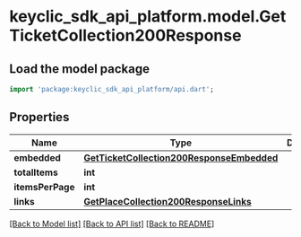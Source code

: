 # keyclic_sdk_api_platform.model.GetTicketCollection200Response

## Load the model package
```dart
import 'package:keyclic_sdk_api_platform/api.dart';
```

## Properties
Name | Type | Description | Notes
------------ | ------------- | ------------- | -------------
**embedded** | [**GetTicketCollection200ResponseEmbedded**](GetTicketCollection200ResponseEmbedded.md) |  | [optional] 
**totalItems** | **int** |  | [optional] 
**itemsPerPage** | **int** |  | [optional] 
**links** | [**GetPlaceCollection200ResponseLinks**](GetPlaceCollection200ResponseLinks.md) |  | 

[[Back to Model list]](../README.md#documentation-for-models) [[Back to API list]](../README.md#documentation-for-api-endpoints) [[Back to README]](../README.md)


